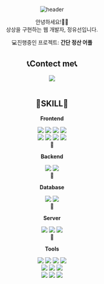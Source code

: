 <div align="center">
  
  ![header](https://capsule-render.vercel.app/api?type=waving&height=220&color=0:bdbcf6,100:fcdbe4&text=WELCOME&reversal=true&textBg=false&fontColor=FFFFFF&fontSize=50&fontAlignY=35&animation=fadeIn&stroke=8f64af70&strokeWidth=2&desc=상상을%20개발하는%20개발자,%20정유선입니다.&descAlignY=55)

  <p>
    안녕하세요!🖐🏻
    <br />
    상상을 구현하는 웹 개발자, 정유선입니다.
  </p>
  <p>
    💻진행중인 프로젝트: <b>간단 정산 어플</b>
  </p>
  <h2>📞Contect me📞</h2>
  <div>
    <a href="mailto:acft9609@kakao.com">
      <img src="https://img.shields.io/badge/acft9609@kakao.com-fff?style=social&logo=gmail&logoColor=FFCD00">
    </a>
  </div>
  <br />
  <h2>🔧SKILL🔧</h2>
  <div>
    <p><b>Frontend</b></p>
    <div>
      <img src="https://img.shields.io/badge/HTML-E34F26?style=for-the-badge&logo=html5&logoColor=fff">
      <img src="https://img.shields.io/badge/CSS-1572B6?style=for-the-badge&logo=css3&logoColor=fff">
      <img src="https://img.shields.io/badge/sass-CC6699?style=for-the-badge&logo=sass&logoColor=fff">
      <img src="https://img.shields.io/badge/javascript-F7DF1E?style=for-the-badge&logo=javascript&logoColor=fff">
    </div>
    <div>
      <img src="https://img.shields.io/badge/jquery-0769AD?style=for-the-badge&logo=jquery&logoColor=fff">
      <img src="https://img.shields.io/badge/vue.js-4FC08D?style=for-the-badge&logo=vuedotjs&logoColor=fff">
      <img src="https://img.shields.io/badge/react-61DAFB?style=for-the-badge&logo=react&logoColor=fff">
      <img src="https://img.shields.io/badge/styledcomponents-DB7093?style=for-the-badge&logo=styledcomponents&logoColor=fff">
    </div>
  </div>
  <div>🔹</div>
  <div>
    <p><b>Backend</b></p>
    <div>
      <img src="https://img.shields.io/badge/php-777BB4?style=for-the-badge&logo=php&logoColor=fff">
      <img src="https://img.shields.io/badge/laravel-FF2D20?style=for-the-badge&logo=laravel&logoColor=fff">
    </div>
  </div>
  <div>🔹</div>
  <div>
    <p><b>Database</b></p>
    <div>
      <img src="https://img.shields.io/badge/mysql-4479A1?style=for-the-badge&logo=mysql&logoColor=fff">
      <img src="https://img.shields.io/badge/mariadb-003545?style=for-the-badge&logo=mariadb&logoColor=fff">
    </div>
  </div>
  <div>🔹</div>
  <div>
    <p><b>Server</b></p>
    <div>
      <img src="https://img.shields.io/badge/linux-FCC624?style=for-the-badge&logo=linux&logoColor=fff">
      <img src="https://img.shields.io/badge/aws-232F3E?style=for-the-badge&logo=amazonaws&logoColor=fff">
      <img src="https://img.shields.io/badge/nginx-009639?style=for-the-badge&logo=nginx&logoColor=fff">
    </div>
  </div>
  <div>🔹</div>
  <div>
    <p><b>Tools</b></p>
    <div>
      <img src="https://img.shields.io/badge/vscode-007ACC?style=for-the-badge&logo=visualstudiocode&logoColor=fff">
      <img src="https://img.shields.io/badge/vim-019733?style=for-the-badge&logo=vim&logoColor=fff">
      <img src="https://img.shields.io/badge/dbeaver-382923?style=for-the-badge&logo=dbeaver&logoColor=fff">
      <img src="https://img.shields.io/badge/postman-FF6C37?style=for-the-badge&logo=postman&logoColor=fff">
    </div>
    <div>
      <img src="https://img.shields.io/badge/jira-0052CC?style=for-the-badge&logo=jira&logoColor=fff">
      <img src="https://img.shields.io/badge/redmine-B32024?style=for-the-badge&logo=redmine&logoColor=fff">
      <img src="https://img.shields.io/badge/slack-4A154B?style=for-the-badge&logo=slack&logoColor=fff">
    </div>
    <div>
      <img src="https://img.shields.io/badge/git-F05032?style=for-the-badge&logo=git&logoColor=fff">
      <img src="https://img.shields.io/badge/github-181717?style=for-the-badge&logo=github&logoColor=fff">
      <img src="https://img.shields.io/badge/gitlab-FC6D26?style=for-the-badge&logo=gitlab&logoColor=fff">
    </div>
  </div>
</div>
